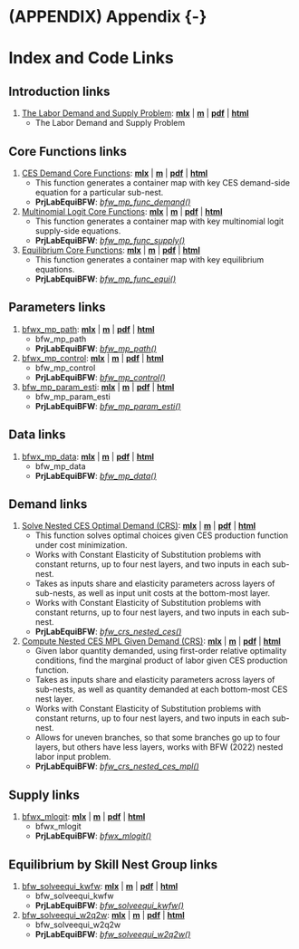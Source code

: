 # (APPENDIX) Appendix {-}

# Index and Code Links

## Introduction links

1. [The Labor Demand and Supply Problem](https://fanwangecon.github.io/PrjLabEquiBFW/PrjLabEquiBFW/doc/intro/htmlpdfm/bfwx_intro.html): [**mlx**](https://github.com/FanWangEcon/PrjLabEquiBFW/blob/master/PrjLabEquiBFW/doc/intro/bfwx_intro.mlx) \| [**m**](https://github.com/FanWangEcon/PrjLabEquiBFW/blob/master/PrjLabEquiBFW/doc/intro/htmlpdfm/bfwx_intro.m) \| [**pdf**](https://github.com/FanWangEcon/PrjLabEquiBFW/blob/master/PrjLabEquiBFW/doc/intro/htmlpdfm/bfwx_intro.pdf) \| [**html**](https://fanwangecon.github.io/PrjLabEquiBFW/PrjLabEquiBFW/doc/intro/htmlpdfm/bfwx_intro.html)
	+ The Labor Demand and Supply Problem

## Core Functions links

1. [CES Demand Core Functions](https://fanwangecon.github.io/PrjLabEquiBFW/PrjLabEquiBFW/doc/func/htmlpdfm/bfwx_mp_func_demand.html): [**mlx**](https://github.com/FanWangEcon/PrjLabEquiBFW/blob/master/PrjLabEquiBFW/doc/func/bfwx_mp_func_demand.mlx) \| [**m**](https://github.com/FanWangEcon/PrjLabEquiBFW/blob/master/PrjLabEquiBFW/doc/func/htmlpdfm/bfwx_mp_func_demand.m) \| [**pdf**](https://github.com/FanWangEcon/PrjLabEquiBFW/blob/master/PrjLabEquiBFW/doc/func/htmlpdfm/bfwx_mp_func_demand.pdf) \| [**html**](https://fanwangecon.github.io/PrjLabEquiBFW/PrjLabEquiBFW/doc/func/htmlpdfm/bfwx_mp_func_demand.html)
	+ This function generates a container map with key CES demand-side equation for a particular sub-nest.
	+ **PrjLabEquiBFW**: *[bfw_mp_func_demand()](https://github.com/FanWangEcon/PrjLabEquiBFW/blob/main/PrjLabEquiBFW/func/bfw_mp_func_demand.m)*
2. [Multinomial Logit Core Functions](https://fanwangecon.github.io/PrjLabEquiBFW/PrjLabEquiBFW/doc/func/htmlpdfm/bfwx_mp_func_supply.html): [**mlx**](https://github.com/FanWangEcon/PrjLabEquiBFW/blob/master/PrjLabEquiBFW/doc/func/bfwx_mp_func_supply.mlx) \| [**m**](https://github.com/FanWangEcon/PrjLabEquiBFW/blob/master/PrjLabEquiBFW/doc/func/htmlpdfm/bfwx_mp_func_supply.m) \| [**pdf**](https://github.com/FanWangEcon/PrjLabEquiBFW/blob/master/PrjLabEquiBFW/doc/func/htmlpdfm/bfwx_mp_func_supply.pdf) \| [**html**](https://fanwangecon.github.io/PrjLabEquiBFW/PrjLabEquiBFW/doc/func/htmlpdfm/bfwx_mp_func_supply.html)
	+ This function generates a container map with key multinomial logit supply-side equations.
	+ **PrjLabEquiBFW**: *[bfw_mp_func_supply()](https://github.com/FanWangEcon/PrjLabEquiBFW/blob/main/PrjLabEquiBFW/func/bfw_mp_func_supply.m)*
3. [Equilibrium Core Functions](https://fanwangecon.github.io/PrjLabEquiBFW/PrjLabEquiBFW/doc/func/htmlpdfm/bfwx_mp_func_equi.html): [**mlx**](https://github.com/FanWangEcon/PrjLabEquiBFW/blob/master/PrjLabEquiBFW/doc/func/bfwx_mp_func_equi.mlx) \| [**m**](https://github.com/FanWangEcon/PrjLabEquiBFW/blob/master/PrjLabEquiBFW/doc/func/htmlpdfm/bfwx_mp_func_equi.m) \| [**pdf**](https://github.com/FanWangEcon/PrjLabEquiBFW/blob/master/PrjLabEquiBFW/doc/func/htmlpdfm/bfwx_mp_func_equi.pdf) \| [**html**](https://fanwangecon.github.io/PrjLabEquiBFW/PrjLabEquiBFW/doc/func/htmlpdfm/bfwx_mp_func_equi.html)
	+ This function generates a container map with key equilibrium equations.
	+ **PrjLabEquiBFW**: *[bfw_mp_func_equi()](https://github.com/FanWangEcon/PrjLabEquiBFW/blob/main/PrjLabEquiBFW/func/bfw_mp_func_equi.m)*

## Parameters links

1. [bfwx_mp_path](https://fanwangecon.github.io/PrjLabEquiBFW/PrjLabEquiBFW/doc/params/htmlpdfm/bfwx_mp_path.html): [**mlx**](https://github.com/FanWangEcon/PrjLabEquiBFW/blob/master/PrjLabEquiBFW/doc/params/bfwx_mp_path.mlx) \| [**m**](https://github.com/FanWangEcon/PrjLabEquiBFW/blob/master/PrjLabEquiBFW/doc/params/htmlpdfm/bfwx_mp_path.m) \| [**pdf**](https://github.com/FanWangEcon/PrjLabEquiBFW/blob/master/PrjLabEquiBFW/doc/params/htmlpdfm/bfwx_mp_path.pdf) \| [**html**](https://fanwangecon.github.io/PrjLabEquiBFW/PrjLabEquiBFW/doc/params/htmlpdfm/bfwx_mp_path.html)
	+ bfw_mp_path
	+ **PrjLabEquiBFW**: *[bfw_mp_path()](https://github.com/FanWangEcon/PrjLabEquiBFW/blob/main/PrjLabEquiBFW/paramsdata/bfw_mp_path.m)*
2. [bfwx_mp_control](https://fanwangecon.github.io/PrjLabEquiBFW/PrjLabEquiBFW/doc/params/htmlpdfm/bfwx_mp_control.html): [**mlx**](https://github.com/FanWangEcon/PrjLabEquiBFW/blob/master/PrjLabEquiBFW/doc/params/bfwx_mp_control.mlx) \| [**m**](https://github.com/FanWangEcon/PrjLabEquiBFW/blob/master/PrjLabEquiBFW/doc/params/htmlpdfm/bfwx_mp_control.m) \| [**pdf**](https://github.com/FanWangEcon/PrjLabEquiBFW/blob/master/PrjLabEquiBFW/doc/params/htmlpdfm/bfwx_mp_control.pdf) \| [**html**](https://fanwangecon.github.io/PrjLabEquiBFW/PrjLabEquiBFW/doc/params/htmlpdfm/bfwx_mp_control.html)
	+ bfw_mp_control
	+ **PrjLabEquiBFW**: *[bfw_mp_control()](https://github.com/FanWangEcon/PrjLabEquiBFW/blob/main/PrjLabEquiBFW/paramsdata/bfw_mp_control.m)*
3. [bfw_mp_param_esti](https://fanwangecon.github.io/PrjLabEquiBFW/PrjLabEquiBFW/doc/params/htmlpdfm/bfwx_mp_param_esti.html): [**mlx**](https://github.com/FanWangEcon/PrjLabEquiBFW/blob/master/PrjLabEquiBFW/doc/params/bfwx_mp_param_esti.mlx) \| [**m**](https://github.com/FanWangEcon/PrjLabEquiBFW/blob/master/PrjLabEquiBFW/doc/params/htmlpdfm/bfwx_mp_param_esti.m) \| [**pdf**](https://github.com/FanWangEcon/PrjLabEquiBFW/blob/master/PrjLabEquiBFW/doc/params/htmlpdfm/bfwx_mp_param_esti.pdf) \| [**html**](https://fanwangecon.github.io/PrjLabEquiBFW/PrjLabEquiBFW/doc/params/htmlpdfm/bfwx_mp_param_esti.html)
	+ bfw_mp_param_esti
	+ **PrjLabEquiBFW**: *[bfw_mp_param_esti()](https://github.com/FanWangEcon/PrjLabEquiBFW/blob/main/PrjLabEquiBFW/paramsdata/bfw_mp_param_esti.m)*

## Data links

1. [bfwx_mp_data](https://fanwangecon.github.io/PrjLabEquiBFW/PrjLabEquiBFW/doc/data/htmlpdfm/bfwx_mp_data.html): [**mlx**](https://github.com/FanWangEcon/PrjLabEquiBFW/blob/master/PrjLabEquiBFW/doc/data/bfwx_mp_data.mlx) \| [**m**](https://github.com/FanWangEcon/PrjLabEquiBFW/blob/master/PrjLabEquiBFW/doc/data/htmlpdfm/bfwx_mp_data.m) \| [**pdf**](https://github.com/FanWangEcon/PrjLabEquiBFW/blob/master/PrjLabEquiBFW/doc/data/htmlpdfm/bfwx_mp_data.pdf) \| [**html**](https://fanwangecon.github.io/PrjLabEquiBFW/PrjLabEquiBFW/doc/data/htmlpdfm/bfwx_mp_data.html)
	+ bfw_mp_data
	+ **PrjLabEquiBFW**: *[bfw_mp_data()](https://github.com/FanWangEcon/PrjLabEquiBFW/blob/main/PrjLabEquiBFW/paramsdata/bfw_mp_data.m)*

## Demand links

1. [Solve Nested CES Optimal Demand (CRS)](https://fanwangecon.github.io/PrjLabEquiBFW/PrjLabEquiBFW/doc/solvedemand/htmlpdfm/bfwx_crs_nested_ces.html): [**mlx**](https://github.com/FanWangEcon/PrjLabEquiBFW/blob/master/PrjLabEquiBFW/doc/solvedemand/bfwx_crs_nested_ces.mlx) \| [**m**](https://github.com/FanWangEcon/PrjLabEquiBFW/blob/master/PrjLabEquiBFW/doc/solvedemand/htmlpdfm/bfwx_crs_nested_ces.m) \| [**pdf**](https://github.com/FanWangEcon/PrjLabEquiBFW/blob/master/PrjLabEquiBFW/doc/solvedemand/htmlpdfm/bfwx_crs_nested_ces.pdf) \| [**html**](https://fanwangecon.github.io/PrjLabEquiBFW/PrjLabEquiBFW/doc/solvedemand/htmlpdfm/bfwx_crs_nested_ces.html)
	+ This function solves optimal choices given CES production function under cost minimization.
	+ Works with Constant Elasticity of Substitution problems with constant returns, up to four nest layers, and two inputs in each sub-nest.
	+ Takes as inputs share and elasticity parameters across layers of sub-nests, as well as input unit costs at the bottom-most layer.
	+ Works with Constant Elasticity of Substitution problems with constant returns, up to four nest layers, and two inputs in each sub-nest.
	+ **PrjLabEquiBFW**: *[bfw_crs_nested_ces()](https://github.com/FanWangEcon/PrjLabEquiBFW/blob/main/PrjLabEquiBFW/solvedemand/bfw_crs_nested_ces.m)*
2. [Compute Nested CES MPL Given Demand (CRS)](https://fanwangecon.github.io/PrjLabEquiBFW/PrjLabEquiBFW/doc/solvedemand/htmlpdfm/bfwx_crs_nested_ces_mpl.html): [**mlx**](https://github.com/FanWangEcon/PrjLabEquiBFW/blob/master/PrjLabEquiBFW/doc/solvedemand/bfwx_crs_nested_ces_mpl.mlx) \| [**m**](https://github.com/FanWangEcon/PrjLabEquiBFW/blob/master/PrjLabEquiBFW/doc/solvedemand/htmlpdfm/bfwx_crs_nested_ces_mpl.m) \| [**pdf**](https://github.com/FanWangEcon/PrjLabEquiBFW/blob/master/PrjLabEquiBFW/doc/solvedemand/htmlpdfm/bfwx_crs_nested_ces_mpl.pdf) \| [**html**](https://fanwangecon.github.io/PrjLabEquiBFW/PrjLabEquiBFW/doc/solvedemand/htmlpdfm/bfwx_crs_nested_ces_mpl.html)
	+ Given labor quantity demanded, using first-order relative optimality conditions, find the marginal product of labor given CES production function.
	+ Takes as inputs share and elasticity parameters across layers of sub-nests, as well as quantity demanded at each bottom-most CES nest layer.
	+ Works with Constant Elasticity of Substitution problems with constant returns, up to four nest layers, and two inputs in each sub-nest.
	+ Allows for uneven branches, so that some branches go up to four layers, but others have less layers, works with BFW (2022) nested labor input problem.
	+ **PrjLabEquiBFW**: *[bfw_crs_nested_ces_mpl()](https://github.com/FanWangEcon/PrjLabEquiBFW/blob/main/PrjLabEquiBFW/solvedemand/bfw_crs_nested_ces_mpl.m)*

## Supply links

1. [bfwx_mlogit](https://fanwangecon.github.io/PrjLabEquiBFW/PrjLabEquiBFW/doc/solvesupply/htmlpdfm/bfwx_mlogit.html): [**mlx**](https://github.com/FanWangEcon/PrjLabEquiBFW/blob/master/PrjLabEquiBFW/doc/solvesupply/bfwx_mlogit.mlx) \| [**m**](https://github.com/FanWangEcon/PrjLabEquiBFW/blob/master/PrjLabEquiBFW/doc/solvesupply/htmlpdfm/bfwx_mlogit.m) \| [**pdf**](https://github.com/FanWangEcon/PrjLabEquiBFW/blob/master/PrjLabEquiBFW/doc/solvesupply/htmlpdfm/bfwx_mlogit.pdf) \| [**html**](https://fanwangecon.github.io/PrjLabEquiBFW/PrjLabEquiBFW/doc/solvesupply/htmlpdfm/bfwx_mlogit.html)
	+ bfwx_mlogit
	+ **PrjLabEquiBFW**: *[bfwx_mlogit()](https://github.com/FanWangEcon/PrjLabEquiBFW/blob/main/PrjLabEquiBFW/solvesupply/bfwx_mlogit.m)*

## Equilibrium by Skill Nest Group links

1. [bfw_solveequi_kwfw](https://fanwangecon.github.io/PrjLabEquiBFW/PrjLabEquiBFW/doc/solveequiskl/htmlpdfm/bfwx_solveequi_kwfw.html): [**mlx**](https://github.com/FanWangEcon/PrjLabEquiBFW/blob/master/PrjLabEquiBFW/doc/solveequiskl/bfwx_solveequi_kwfw.mlx) \| [**m**](https://github.com/FanWangEcon/PrjLabEquiBFW/blob/master/PrjLabEquiBFW/doc/solveequiskl/htmlpdfm/bfwx_solveequi_kwfw.m) \| [**pdf**](https://github.com/FanWangEcon/PrjLabEquiBFW/blob/master/PrjLabEquiBFW/doc/solveequiskl/htmlpdfm/bfwx_solveequi_kwfw.pdf) \| [**html**](https://fanwangecon.github.io/PrjLabEquiBFW/PrjLabEquiBFW/doc/solveequiskl/htmlpdfm/bfwx_solveequi_kwfw.html)
	+ bfw_solveequi_kwfw
	+ **PrjLabEquiBFW**: *[bfw_solveequi_kwfw()](https://github.com/FanWangEcon/PrjLabEquiBFW/blob/main/PrjLabEquiBFW/solveequiskl/bfw_solveequi_kwfw.m)*
2. [bfw_solveequi_w2q2w](https://fanwangecon.github.io/PrjLabEquiBFW/PrjLabEquiBFW/doc/solveequiskl/htmlpdfm/bfwx_solveequi_w2q2w.html): [**mlx**](https://github.com/FanWangEcon/PrjLabEquiBFW/blob/master/PrjLabEquiBFW/doc/solveequiskl/bfwx_solveequi_w2q2w.mlx) \| [**m**](https://github.com/FanWangEcon/PrjLabEquiBFW/blob/master/PrjLabEquiBFW/doc/solveequiskl/htmlpdfm/bfwx_solveequi_w2q2w.m) \| [**pdf**](https://github.com/FanWangEcon/PrjLabEquiBFW/blob/master/PrjLabEquiBFW/doc/solveequiskl/htmlpdfm/bfwx_solveequi_w2q2w.pdf) \| [**html**](https://fanwangecon.github.io/PrjLabEquiBFW/PrjLabEquiBFW/doc/solveequiskl/htmlpdfm/bfwx_solveequi_w2q2w.html)
	+ bfw_solveequi_w2q2w
	+ **PrjLabEquiBFW**: *[bfw_solveequi_w2q2w()](https://github.com/FanWangEcon/PrjLabEquiBFW/blob/main/PrjLabEquiBFW/solveequiskl/bfw_solveequi_w2q2w.m)*
